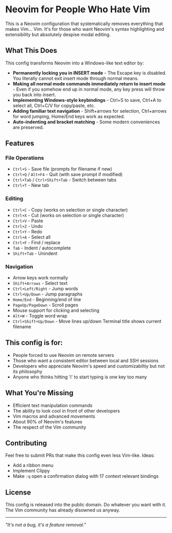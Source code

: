 # Neovim for People Who Hate Vim

This is a Neovim configuration that systematically removes everything that makes Vim... Vim. It's for those who want Neovim's syntax highlighting and extensibility but absolutely despise modal editing.

## What This Does

This config transforms Neovim into a Windows-like text editor by:

- **Permanently locking you in INSERT mode** - The Escape key is disabled. You literally cannot exit insert mode through normal means.
- **Making all normal mode commands immediately return to insert mode** - Even if you somehow end up in normal mode, any key press will throw you back into insert.
- **Implementing Windows-style keybindings** - Ctrl+S to save, Ctrl+A to select all, Ctrl+C/V for copy/paste, etc.
- **Adding familiar text navigation** - Shift+arrows for selection, Ctrl+arrows for word jumping, Home/End keys work as expected.
- **Auto-indenting and bracket matching** - Some modern conveniences are preserved.

## Features

### File Operations
- `Ctrl+S` - Save file (prompts for filename if new)
- `Ctrl+Q` / `Alt+F4` - Quit (with save prompt if modified)
- `Ctrl+Tab` / `Ctrl+Shift+Tab` - Switch between tabs
- `Ctrl+T` - New tab

### Editing
- `Ctrl+C` - Copy (works on selection or single character)
- `Ctrl+X` - Cut (works on selection or single character)
- `Ctrl+V` - Paste
- `Ctrl+Z` - Undo
- `Ctrl+Y` - Redo
- `Ctrl+A` - Select all
- `Ctrl+F` - Find / replace
- `Tab` - Indent / autocomplete
- `Shift+Tab` - Unindent

### Navigation
- Arrow keys work normally
- `Shift+Arrows` - Select text
- `Ctrl+Left/Right` - Jump words
- `Ctrl+Up/Down` - Jump paragraphs
- `Home/End` - Beginning/end of line
- `PageUp/PageDown` - Scroll pages
- Mouse support for clicking and selecting
- `Alt+W` - Toggle word wrap
- `Ctrl+Shift+Up/Down` - Move lines up/down
 Terminal title shows current filename

## This config is for:

- People forced to use Neovim on remote servers
- Those who want a consistent editor between local and SSH sessions  
- Developers who appreciate Neovim's speed and customizabiltiy but not its philosophy
- Anyone who thinks hitting 'i' to start typing is one key too many

## What You're Missing

- Efficient text manipulation commands
- The ability to look cool in front of other developers
- Vim macros and advanced movements
- About 90% of Neovim's features
- The respect of the Vim community

## Contributing

Feel free to submit PRs that make this config even less Vim-like. Ideas:
- Add a ribbon menu
- Implement Clippy
- Make `:q` open a confirmation dialog with 17 context relevant bindings

## License

This config is released into the public domain. Do whatever you want with it. The Vim community has already disowned us anyway.

---

*"It's not a bug, it's a feature removal."*
